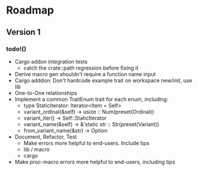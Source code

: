 Roadmap
=======

Version 1
---------

### todo!()

- Cargo addon integration tests
  + catch the crate::path regression before fixing it
- Derive macro gen shouldn't require a function name input
- Cargo adddon: Don't hardcode example trait on workspace new/init, use lib
- One-to-One relationships
- Implement a common TraitEnum trait for each enum, including:
  + type StaticIterator: Iterator<Item = Self>
  + variant_ordinal(&self) -> usize :: Num(preset(Ordinal))
  + variant_iter() -> Self::StaticIterator
  + variant_name(&self) -> &'static str :: Str(preset(Variant))
  + from_variant_name(&str) -> Option<Self>
- Document, Refactor, Test
  - Make errors more helpful to end-users. Include tips 
  + lib / macro
  + cargo
- Make proc-macro errors more helpful to end-users, including tips
